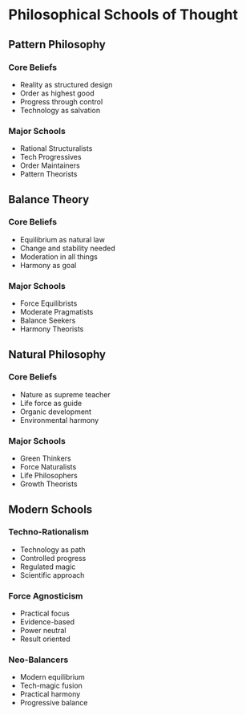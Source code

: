 # Philosophical Schools of Thought

## Pattern Philosophy
### Core Beliefs
- Reality as structured design
- Order as highest good
- Progress through control
- Technology as salvation

### Major Schools
- Rational Structuralists
- Tech Progressives
- Order Maintainers
- Pattern Theorists

## Balance Theory
### Core Beliefs
- Equilibrium as natural law
- Change and stability needed
- Moderation in all things
- Harmony as goal

### Major Schools
- Force Equilibrists
- Moderate Pragmatists
- Balance Seekers
- Harmony Theorists

## Natural Philosophy
### Core Beliefs
- Nature as supreme teacher
- Life force as guide
- Organic development
- Environmental harmony

### Major Schools
- Green Thinkers
- Force Naturalists
- Life Philosophers
- Growth Theorists

## Modern Schools

### Techno-Rationalism
- Technology as path
- Controlled progress
- Regulated magic
- Scientific approach

### Force Agnosticism
- Practical focus
- Evidence-based
- Power neutral
- Result oriented

### Neo-Balancers
- Modern equilibrium
- Tech-magic fusion
- Practical harmony
- Progressive balance
